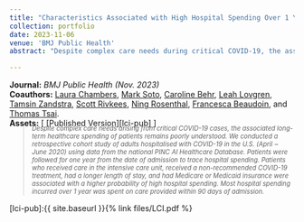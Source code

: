 ```yaml
---
title: "Characteristics Associated with High Hospital Spending Over 1 Year Among Patients Hospitalised for COVID-19 in the USA: A Cohort Study"
collection: portfolio
date: 2023-11-06
venue: 'BMJ Public Health'
abstract: "Despite complex care needs during critical COVID-19, the associated long-term healthcare spending is poorly understood, limiting the ability of policy-makers to prioritise necessary care and plan for future medical countermeasures. We conducted a retrospective cohort study of adults hospitalised with COVID-19 in the USA (April ‒ June 2020) using data from the national PINC AI Healthcare Database. Patients were followed for 365 days to measure hospital spending starting on the date of admission. We used a multivariable logistic model to identify characteristics associated with high spending. Among 73,606 patients hospitalised with COVID-19, 73% were aged ≥50 years, 51% were female, and 37% were non-Hispanic white. Mean hospital spending per patient over 90 days was USD: 28,712 and over 365 days was USD: 31,768. Patients who received care in the intensive care unit, received a non-recommended COVID-19 treatment, had a longer length of stay, and had Medicare or Medicaid insurance were associated with a higher predicted probability of high hospital spending over 365 days. Patients who received recommended treatment and were Hispanic and any race, ‘other’ or unknown race and ethnicity, or female were associated with a lower predicted probability of high hospital spending. Most hospital spending incurred over 1 year was for care within 90 days of admission. Patients receiving complex care or non-recommended treatments were associated with higher spending, while those receiving recommended treatments were associated with lower spending. These findings can inform pandemic preparedness planning."

---
```


**Journal:** _BMJ Public Health (Nov. 2023)_
<br>
**Coauthors:** [Laura Chambers][lchambers], [Mark Soto][msoto], [Caroline Behr][cbehr], [Leah Lovgren][llovgren], [Tamsin Zandstra][tzandstra], [Scott Rivkees][srivkees], [Ning Rosenthal][nrosenthal], [Francesca Beaudoin][fbeaudoin], and [Thomas Tsai][ttsai].
<br/>
**Assets:** [ [Published Version][lci-pub] ]
> <div style="font-size: 0.8em; font-style: italic; margin-top: -20px;">
> Despite complex care needs arising from critical COVID-19 cases, the associated long-term healthcare spending of patients remains poorly understood. We conducted a retrospective cohort study of adults hospitalised with COVID-19 in the U.S. (April ‒ June 2020) using data from the national PINC AI Healthcare Database. Patients were followed for one year from the date of admission to trace hospital spending. Patients who received care in the intensive care unit, received a non-recommended COVID-19 treatment, had a longer length of stay, and had Medicare or Medicaid insurance were associated with a higher probability of high hospital spending. Most hospital spending incurred over 1 year was spent on care provided within 90 days of admission.
> </div>

[lci-pub]:{{ site.baseurl }}{% link files/LCI.pdf %}

[lchambers]: https://vivo.brown.edu/display/lchambe1
[msoto]: https://www.linkedin.com/in/markjsoto/
[cbehr]: https://scholar.google.com/citations?user=IO6wn_MAAAAJ&hl=en
[llovgren]: https://pandemics.sph.brown.edu/people/leah-lovgren
[tzandstra]: https://dean.sph.brown.edu/incubator-lab
[srivkees]: https://vivo.brown.edu/display/srivkees
[nrosenthal]: https://www.linkedin.com/in/ningrosenthal/
[fbeaudoin]: https://vivo.brown.edu/display/fbeaudoi
[ttsai]: https://www.hsph.harvard.edu/profile/thomas-c-tsai/
